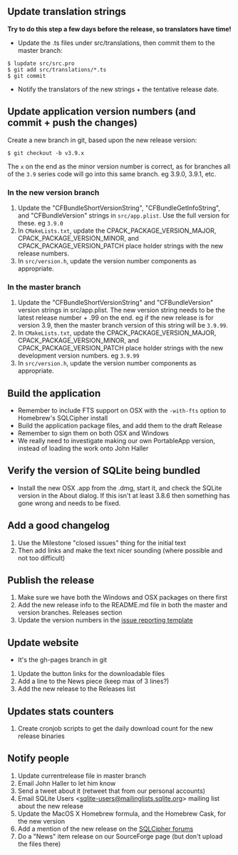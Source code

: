 ## Update translation strings

**Try to do this step a few days before the release, so translators have time!**

* Update the .ts files under src/translations, then commit them to the master branch:

```
$ lupdate src/src.pro
$ git add src/translations/*.ts
$ git commit
```

* Notify the translators of the new strings + the tentative release date.


## Update application version numbers (and commit + push the changes)

Create a new branch in git, based upon the new release version:

    $ git checkout -b v3.9.x

The `x` on the end as the minor version number is correct, as for branches
all of the `3.9` series code will go into this same branch.  eg 3.9.0, 3.9.1, etc.

### In the new version branch

1. Update the "CFBundleShortVersionString", "CFBundleGetInfoString", and "CFBundleVersion" strings in `src/app.plist`.  Use the full version for these.  eg `3.9.0`
2. In `CMakeLists.txt`, update the CPACK_PACKAGE_VERSION_MAJOR, CPACK_PACKAGE_VERSION_MINOR, and CPACK_PACKAGE_VERSION_PATCH place holder strings with the new release numbers.
3. In `src/version.h`, update the version number components as appropriate.


### In the master branch

1. Update the "CFBundleShortVersionString" and "CFBundleVersion" version strings in src/app.plist.  The new version string needs to be the latest release number + .99 on the end.  eg if the new release is for version 3.9, then the master branch version of this string will be `3.9.99`.
2. In `CMakeLists.txt`, update the CPACK_PACKAGE_VERSION_MAJOR, CPACK_PACKAGE_VERSION_MINOR, and CPACK_PACKAGE_VERSION_PATCH place holder strings with the new development version numbers. eg `3.9.99`
3. In `src/version.h`, update the version number components as appropriate.

## Build the application

* Remember to include FTS support on OSX with the `-with-fts` option to Homebrew's SQLCipher install
* Build the application package files, and add them to the draft Release
* Remember to sign them on both OSX and Windows
* We really need to investigate making our own PortableApp version, instead of loading the work onto John Haller

## Verify the version of SQLite being bundled

* Install the new OSX .app from the .dmg, start it, and check the SQLite version in the About dialog.  If this isn't at least 3.8.6 then something has gone wrong and needs to be fixed.

## Add a good changelog

1. Use the Milestone "closed issues" thing for the initial text
2. Then add links and make the text nicer sounding (where possible and not too difficult)

## Publish the release

1. Make sure we have both the Windows and OSX packages on there first
2. Add the new release info to the README.md file in both the master and version branches.  Releases section
3. Update the version numbers in the [issue reporting template](https://github.com/sqlitebrowser/sqlitebrowser/blob/master/.github/ISSUE_TEMPLATE.md)

## Update website

* It's the gh-pages branch in git
1. Update the button links for the downloadable files
2. Add a line to the News piece (keep max of 3 lines?)
3. Add the new release to the Releases list

## Updates stats counters

1. Create cronjob scripts to get the daily download count for the new release binaries

## Notify people

1. Update currentrelease file in master branch
2. Email John Haller to let him know
3. Send a tweet about it (retweet that from our personal accounts)
4. Email SQLite Users &lt;sqlite-users@mailinglists.sqlite.org&gt; mailing list about the new release
5. Update the MacOS X Homebrew formula, and the Homebrew Cask, for the new version
6. Add a mention of the new release on the [SQLCipher forums](https://discuss.zetetic.net/c/sqlcipher)
7. Do a "News" item release on our SourceForge page (but don't upload the files there)